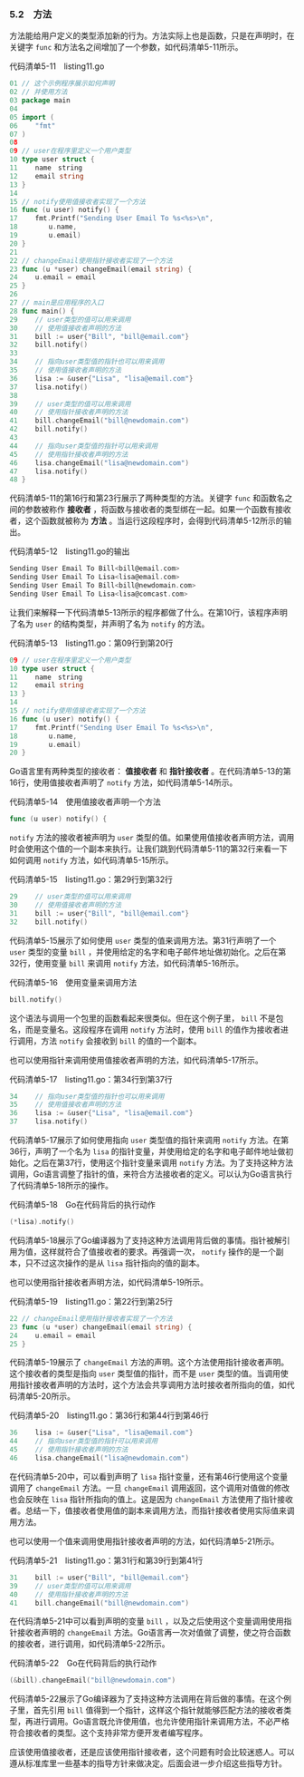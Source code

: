 ### 5.2　方法

方法能给用户定义的类型添加新的行为。方法实际上也是函数，只是在声明时，在关键字 `func` 和方法名之间增加了一个参数，如代码清单5-11所示。

代码清单5-11　listing11.go

```go
01 // 这个示例程序展示如何声明
02 // 并使用方法
03 package main
04
05 import (
06　　 "fmt"
07 )
08
09 // user在程序里定义一个用户类型
10 type user struct {
11　　 name　string
12　　 email string
13 }
14
15 // notify使用值接收者实现了一个方法
16 func (u user) notify() {
17　　 fmt.Printf("Sending User Email To %s<%s>\n",
18　　　　 u.name,
19　　　　 u.email)
20 }
21
22 // changeEmail使用指针接收者实现了一个方法
23 func (u *user) changeEmail(email string) {
24　　 u.email = email
25 }
26
27 // main是应用程序的入口
28 func main() {
29　　 // user类型的值可以用来调用
30　　 // 使用值接收者声明的方法
31　　 bill := user{"Bill", "bill@email.com"}
32　　 bill.notify()
33
34　　 // 指向user类型值的指针也可以用来调用
35　　 // 使用值接收者声明的方法
36　　 lisa := &user{"Lisa", "lisa@email.com"}
37　　 lisa.notify()
38
39　　 // user类型的值可以用来调用
40　　 // 使用指针接收者声明的方法
41　　 bill.changeEmail("bill@newdomain.com")
42　　 bill.notify()
43
44　　 // 指向user类型值的指针可以用来调用
45　　 // 使用指针接收者声明的方法
46　　 lisa.changeEmail("lisa@newdomain.com")
47　　 lisa.notify()
48 }
```

代码清单5-11的第16行和第23行展示了两种类型的方法。关键字 `func` 和函数名之间的参数被称作 **接收者** ，将函数与接收者的类型绑在一起。如果一个函数有接收者，这个函数就被称为 **方法** 。当运行这段程序时，会得到代码清单5-12所示的输出。

代码清单5-12　listing11.go的输出

```go
Sending User Email To Bill<bill@email.com>
Sending User Email To Lisa<lisa@email.com>
Sending User Email To Bill<bill@newdomain.com>
Sending User Email To Lisa<lisa@comcast.com>
```

让我们来解释一下代码清单5-13所示的程序都做了什么。在第10行，该程序声明了名为 `user` 的结构类型，并声明了名为 `notify` 的方法。

代码清单5-13　listing11.go：第09行到第20行

```go
09 // user在程序里定义一个用户类型
10 type user struct {
11　　 name　string
12　　 email string
13 }
14
15 // notify使用值接收者实现了一个方法
16 func (u user) notify() {
17　　 fmt.Printf("Sending User Email To %s<%s>\n",
18　　　　 u.name,
19　　　　 u.email)
20 }
```

Go语言里有两种类型的接收者： **值接收者** 和 **指针接收者** 。在代码清单5-13的第16行，使用值接收者声明了 `notify` 方法，如代码清单5-14所示。

代码清单5-14　使用值接收者声明一个方法

```go
func (u user) notify() {
```

`notify` 方法的接收者被声明为 `user` 类型的值。如果使用值接收者声明方法，调用时会使用这个值的一个副本来执行。让我们跳到代码清单5-11的第32行来看一下如何调用 `notify` 方法，如代码清单5-15所示。

代码清单5-15　listing11.go：第29行到第32行

```go
29　　 // user类型的值可以用来调用
30　　 // 使用值接收者声明的方法
31　　 bill := user{"Bill", "bill@email.com"}
32　　 bill.notify()
```

代码清单5-15展示了如何使用 `user` 类型的值来调用方法。第31行声明了一个 `user` 类型的变量 `bill` ，并使用给定的名字和电子邮件地址做初始化。之后在第32行，使用变量 `bill` 来调用 `notify` 方法，如代码清单5-16所示。

代码清单5-16　使用变量来调用方法

```go
bill.notify()
```

这个语法与调用一个包里的函数看起来很类似。但在这个例子里， `bill` 不是包名，而是变量名。这段程序在调用 `notify` 方法时，使用 `bill` 的值作为接收者进行调用，方法 `notify` 会接收到 `bill` 的值的一个副本。

也可以使用指针来调用使用值接收者声明的方法，如代码清单5-17所示。

代码清单5-17　listing11.go：第34行到第37行

```go
34　　 // 指向user类型值的指针也可以用来调用
35　　 // 使用值接收者声明的方法
36　　 lisa := &user{"Lisa", "lisa@email.com"}
37　　 lisa.notify()
```

代码清单5-17展示了如何使用指向 `user` 类型值的指针来调用 `notify` 方法。在第36行，声明了一个名为 `lisa` 的指针变量，并使用给定的名字和电子邮件地址做初始化。之后在第37行，使用这个指针变量来调用 `notify` 方法。为了支持这种方法调用，Go语言调整了指针的值，来符合方法接收者的定义。可以认为Go语言执行了代码清单5-18所示的操作。

代码清单5-18　Go在代码背后的执行动作

```go
(*lisa).notify()
```

代码清单5-18展示了Go编译器为了支持这种方法调用背后做的事情。指针被解引用为值，这样就符合了值接收者的要求。再强调一次， `notify` 操作的是一个副本，只不过这次操作的是从 `lisa` 指针指向的值的副本。

也可以使用指针接收者声明方法，如代码清单5-19所示。

代码清单5-19　listing11.go：第22行到第25行

```go
22 // changeEmail使用指针接收者实现了一个方法
23 func (u *user) changeEmail(email string) {
24　　 u.email = email
25 }
```

代码清单5-19展示了 `changeEmail` 方法的声明。这个方法使用指针接收者声明。这个接收者的类型是指向 `user` 类型值的指针，而不是 `user` 类型的值。当调用使用指针接收者声明的方法时，这个方法会共享调用方法时接收者所指向的值，如代码清单5-20所示。

代码清单5-20　listing11.go：第36行和第44行到第46行

```go
36　　 lisa := &user{"Lisa", "lisa@email.com"}
44　　 // 指向user类型值的指针可以用来调用
45　　 // 使用指针接收者声明的方法
46　　 lisa.changeEmail("lisa@newdomain.com")
```

在代码清单5-20中，可以看到声明了 `lisa` 指针变量，还有第46行使用这个变量调用了 `changeEmail` 方法。一旦 `changeEmail` 调用返回，这个调用对值做的修改也会反映在 `lisa` 指针所指向的值上。这是因为 `changeEmail` 方法使用了指针接收者。总结一下，值接收者使用值的副本来调用方法，而指针接收者使用实际值来调用方法。

也可以使用一个值来调用使用指针接收者声明的方法，如代码清单5-21所示。

代码清单5-21　listing11.go：第31行和第39行到第41行

```go
31　　 bill := user{"Bill", "bill@email.com"}
39　　 // user类型的值可以用来调用
40　　 // 使用指针接收者声明的方法
41　　 bill.changeEmail("bill@newdomain.com")
```

在代码清单5-21中可以看到声明的变量 `bill` ，以及之后使用这个变量调用使用指针接收者声明的 `changeEmail` 方法。Go语言再一次对值做了调整，使之符合函数的接收者，进行调用，如代码清单5-22所示。

代码清单5-22　Go在代码背后的执行动作

```go
(&bill).changeEmail("bill@newdomain.com")
```

代码清单5-22展示了Go编译器为了支持这种方法调用在背后做的事情。在这个例子里，首先引用 `bill` 值得到一个指针，这样这个指针就能够匹配方法的接收者类型，再进行调用。Go语言既允许使用值，也允许使用指针来调用方法，不必严格符合接收者的类型。这个支持非常方便开发者编写程序。

应该使用值接收者，还是应该使用指针接收者，这个问题有时会比较迷惑人。可以遵从标准库里一些基本的指导方针来做决定。后面会进一步介绍这些指导方针。

